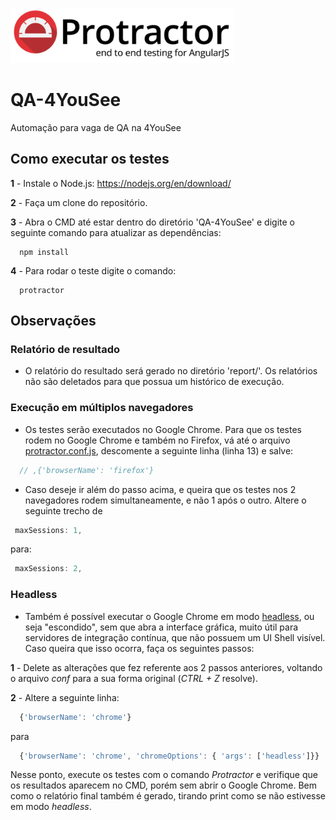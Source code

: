 ![picture alt](images/protractor-pequeno.png "Protractor - end to end testing for AngularJS")
# QA-4YouSee
Automação para vaga de QA na 4YouSee

## Como executar os testes

**1** - Instale o Node.js: https://nodejs.org/en/download/

**2** - Faça um clone do repositório.

**3** - Abra o CMD até estar dentro do diretório 'QA-4YouSee' e digite o seguinte comando para atualizar as dependências:
```
  npm install
```
  
**4** - Para rodar o teste digite o comando:
```
  protractor
```

## Observações

### Relatório de resultado

* O relatório do resultado será gerado no diretório 'report/'. Os relatórios não são deletados para que possua um histórico de execução.

### Execução em múltiplos navegadores

* Os testes serão executados no Google Chrome. Para que os testes rodem no Google Chrome e também no Firefox, vá até o arquivo [protractor.conf.js](protractor.conf.js), descomente a seguinte linha (linha 13) e salve:
```javascript
  // ,{'browserName': 'firefox'}
```

* Caso deseje ir além do passo acima, e queira que os testes nos 2 navegadores rodem simultaneamente, e não 1 após o outro. Altere o seguinte trecho de
 ```javascript
  maxSessions: 1,
 ```

 para:
 ```javascript
  maxSessions: 2,
 ```

### Headless

* Também é possível executar o Google Chrome em modo [headless](https://developers.google.com/web/updates/2017/04/headless-chrome), ou seja "escondido", sem que abra a interface gráfica, muito útil para servidores de integração contínua, que não possuem um UI Shell visível.
  Caso queira que isso ocorra, faça os seguintes passos:
 
**1** - Delete as alterações que fez referente aos 2 passos anteriores, voltando o arquivo *conf* para a sua forma original (*CTRL + Z* resolve).

**2** - Altere a seguinte linha:
```javascript
  {'browserName': 'chrome'}
```

para
```javascript
  {'browserName': 'chrome', 'chromeOptions': { 'args': ['headless']}}
```

 Nesse ponto, execute os testes com o comando *Protractor* e verifique que os resultados aparecem no CMD, porém sem abrir o Google Chrome. Bem como o relatório final também é gerado, tirando print como se não estivesse em modo *headless*.